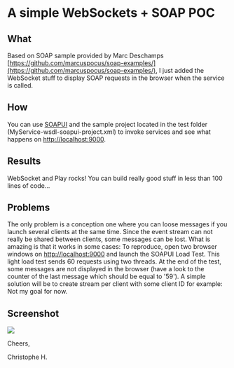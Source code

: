 # A simple WebSockets + SOAP POC

## What
Based on SOAP sample provided by Marc Deschamps [https://github.com/marcuspocus/soap-examples/](https://github.com/marcuspocus/soap-examples/), I just added the WebSocket stuff to display SOAP requests in the browser when the service is called.

## How
You can use [SOAPUI](http://soapui.org/) and the sample project located in the test folder (MyService-wsdl-soapui-project.xml) to invoke services and see what happens on [http://localhost:9000](http://localhost:9000 "Home").

## Results
WebSocket and Play rocks! You can build really good stuff in less than 100 lines of code...

## Problems
The only problem is a conception one where you can loose messages if you launch several clients at the same time. Since the event stream can not really be shared between clients, some messages can be lost. What is amazing is that it works in some cases: To reproduce, open two browser windows on [http://localhost:9000](http://localhost:9000 "Home") and launch the SOAPUI Load Test. This light load test sends 60 requests using two threads. At the end of the test, some messages are not displayed in the browser (have a look to the counter of the last message which should be equal to '59').
A simple solution will be to create stream per client with some client ID for example: Not my goal for now.

## Screenshot

<img src="http://f.cl.ly/items/460f2I350k1C2d1O452p/websockets-screenshot.png"/>

Cheers,

Christophe H.


